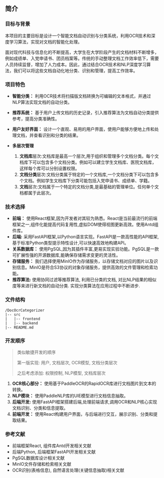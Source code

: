 ## 简介

### 目标与背景

本项目的主要目标是设计一个智能文档自动识别与分类系统，利用OCR技术和深度学习算法，实现对文档的智能化处理。

面对现代科技与信息化的不断提高，大学生在大学阶段产生的文档材料不断增多，例如成绩单、入党申请书、团员档案等。传统的手动整理文档工作效率低下，需要人员持续监督，增加了人力成本。因此，通过结合OCR技术和NLP深度学习算法，我们可以将这些文档自动化地分类、识别和管理，提高工作效率。

### 项目特色

- **智能分类：** 利用OCR技术将扫描版文档转换为可编辑的文本格式，并通过NLP算法实现文档的自动分类。

- **推荐系统：** 基于用户上传文档的历史记录，引入推荐算法为文档自动分类提供参考，提高分类准确性。

- **用户友好界面：** 设计一个直观、易用的用户界面，使用户能够方便地上传和处理文档，并查看识别和分类的结果。

- **多层次管理**
  
  1. **文档库**层次:文档库是最高一个层次,用于组织和管理多个文档分类。每个文档库下可以包含多个文档分类。例如可以建立学生文档库、医院文档库，这样每个库可以分别设置权限。
  2. **文档分类**层次:文档分类属于特定的一个文档库,一个文档分类下可以包含多个文档。例如学生文档库下分类可能包括入党申请书、成绩单、学籍。
  3. **文档**层次:文档属于一个特定的文档分类,是最基础的管理单位。任何单个文档都属于此层次。

### 技术选择

- **前端：** 使用React框架,因为开发者对其较为熟悉。React是当前最流行的前端框架之一,组件化能提高代码复用性,虚拟DOM使得视图更新高效。使用Antd组件库。
- **后端:** 采用FastAPI框架,以Python语言实现。FastAPI是一款高性能的API框架,基于标准Python类型提示特性设计,可以快速高效地构建API。
- **关系数据库：** 使用PgSQL,因为其插件丰富,更易实现实验功能。PgSQL是一款可扩展性强的开源数据库,能确保存储需求变更的灵活性。
- **存储服务：** 我们选择使用MinIO作为存储服务，以存储文档对应的图片以及识别信息。MinIO是符合S3协议的对象存储服务，提供高效的文件管理和检索功能。
- **推荐算法:** 使用协同过滤等推荐算法, 利用已分类的文档, 对比NLP结果的相似度等来进行新文档的自动分类. 实现分类算法在应用过程中不断进步.


### 文件结构

```text
/DocOcrCategorizer
|-- src
|   |-- frontend
|   |-- backend
|-- README.md
```

### 开发顺序

> 类似敏捷开发的顺序
> 
> 第一版实现: 用户, 文档层次, OCR模型, 文档分类层次
>
> 之后考虑添加: 权限控制, NLP模型, 文档库层次

1. **OCR核心部分：** 使用基于PaddleOCR的RapidOCR库进行文档图片到文本的转换。
2. **NLP模块：** 使用PaddleNLP库的UIE模型进行文档信息抽取。
3. **后端开发:** 使用FastAPI框架搭建后端,处理前端请求,调用OCR和NLP核心实现文档识别、分类和信息提取。
4. **前端开发：** 使用React构建用户界面，与后端进行交互，展示识别、分类和提取结果。

### 参考文献

- 前端框架React, 组件库Antd开发相关文献
- 后端Python, 后端框架FastAPI开发相关文献
- PgSQL数据库设计相关文献
- MinIO文件存储和检索相关文献
- OCR识别(表格信息), 自然语言处理(关键信息抽取)相关文献

